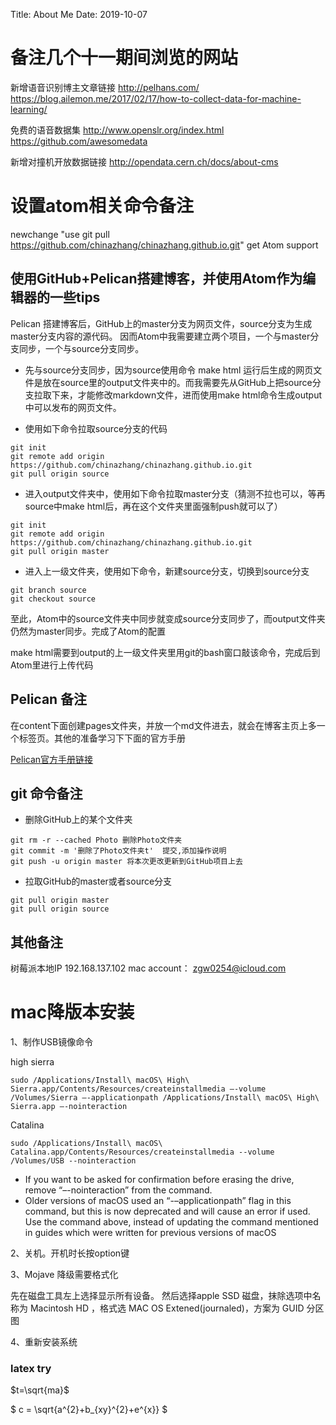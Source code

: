 Title: About Me
Date: 2019-10-07

# 备注几个十一期间浏览的网站

新增语音识别博主文章链接  http://pelhans.com/ https://blog.ailemon.me/2017/02/17/how-to-collect-data-for-machine-learning/  

免费的语音数据集  http://www.openslr.org/index.html   https://github.com/awesomedata

新增对撞机开放数据链接   http://opendata.cern.ch/docs/about-cms

# 设置atom相关命令备注

newchange "use git pull https://github.com/chinazhang/chinazhang.github.io.git" get Atom support

## 使用GitHub+Pelican搭建博客，并使用Atom作为编辑器的一些tips

Pelican 搭建博客后，GitHub上的master分支为网页文件，source分支为生成master分支内容的源代码。
因而Atom中我需要建立两个项目，一个与master分支同步，一个与source分支同步。

- 先与source分支同步，因为source使用命令 make html 运行后生成的网页文件是放在source里的output文件夹中的。而我需要先从GitHub上把source分支拉取下来，才能修改markdown文件，进而使用make html命令生成output中可以发布的网页文件。

- 使用如下命令拉取source分支的代码

```
git init
git remote add origin https://github.com/chinazhang/chinazhang.github.io.git
git pull origin source
```

- 进入output文件夹中，使用如下命令拉取master分支（猜测不拉也可以，等再source中make html后，再在这个文件夹里面强制push就可以了）

```
git init
git remote add origin https://github.com/chinazhang/chinazhang.github.io.git
git pull origin master
```

- 进入上一级文件夹，使用如下命令，新建source分支，切换到source分支

```
git branch source
git checkout source
```

至此，Atom中的source文件夹中同步就变成source分支同步了，而output文件夹仍然为master同步。完成了Atom的配置

make html需要到output的上一级文件夹里用git的bash窗口敲该命令，完成后到Atom里进行上传代码

## Pelican 备注

在content下面创建pages文件夹，并放一个md文件进去，就会在博客主页上多一个标签页。其他的准备学习下下面的官方手册

[Pelican官方手册链接](http://docs.getpelican.com/en/stable/)

## git 命令备注


- 删除GitHub上的某个文件夹

```
git rm -r --cached Photo 删除Photo文件夹
git commit -m '删除了Photo文件夹t'  提交,添加操作说明
git push -u origin master 将本次更改更新到GitHub项目上去
```

- 拉取GitHub的master或者source分支

```
git pull origin master
git pull origin source
```

## 其他备注

树莓派本地IP 192.168.137.102
mac account： zgw0254@icloud.com

# mac降版本安装

1、制作USB镜像命令

high sierra

```
sudo /Applications/Install\ macOS\ High\ Sierra.app/Contents/Resources/createinstallmedia –-volume /Volumes/Sierra –-applicationpath /Applications/Install\ macOS\ High\ Sierra.app –-nointeraction
```

Catalina

```
sudo /Applications/Install\ macOS\ Catalina.app/Contents/Resources/createinstallmedia --volume /Volumes/USB --nointeraction
```

   * If you want to be asked for confirmation before erasing the drive, remove “–-nointeraction” from the command.
   * Older versions of macOS used an “-–applicationpath” flag in this command, but this is now deprecated and will cause an error if used. Use the command above, instead of updating the command mentioned in guides which were written for previous versions of macOS



2、关机。开机时长按option键

3、Mojave 降级需要格式化

先在磁盘工具左上选择显示所有设备。
然后选择apple SSD 磁盘，抹除选项中名称为 Macintosh HD ，格式选 MAC OS Extened(journaled)，方案为 GUID 分区图

4、重新安装系统

### latex try


$t=\sqrt{ma}$

$ c = \sqrt{a^{2}+b_{xy}^{2}+e^{x}} $
